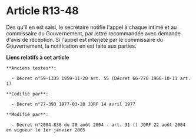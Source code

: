 # Article R13-48

Dès qu'il en est saisi, le secrétaire notifie l'appel à chaque intimé et au commissaire du Gouvernement, par lettre
recommandée avec demande d'avis de réception. Si l'appel est interjeté par le commissaire du Gouvernement, la notification en
est faite aux parties.

**Liens relatifs à cet article**

	**Anciens textes**:

	  - Décret n°59-1335 1959-11-20 art. 55 (Décret 66-776 1966-10-11 art. 1)

	**Codifié par**:

	  - Décret n°77-393 1977-03-28 JORF 14 avril 1977

	**Modifié par**:

	  - Décret n°2004-836 du 20 août 2004 - art. 31 () JORF 22 août 2004 en vigueur le 1er janvier 2005
